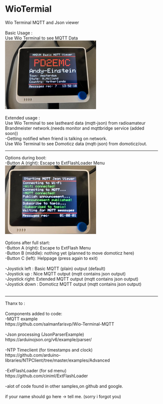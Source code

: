 # WioTermial

Wio Terminal MQTT and Json viewer<br>
<br>
Basic Usage : <br>
Use Wio Terminal to see MQTT Data <br>
<img src="pictures/basic.jpeg" width="300">
<br><br>
Extended usage :<br>
Use Wio Terminal to see lastheard data (mqtt-json) from radioamateur Brandmeister network.(needs monitor and mqttbridge service (added soon))<br>
-Getting notified when friend is talking on network.<br>
Use Wio Terminal to see Domoticz data (mqtt-json) from domoticz/out.<br>
<hr>
Options during boot:<br>
-Button A (right):  Escape to ExtFlashLoader Menu<br>
<img src="pictures/start.jpeg" width="300">
<br><br>
Options after full start:<br>
-Button A (right):  Escape to ExtFlash Menu<br>
-Button B (middle): nothing yet (planned to move domoticz here)<br>
-Button C (left):   Helppage (press again to exit)<br>
<br>
-Joystick left : Basic MQTT (plain) output (default)<br>
-Joystick up   : Nice MQTT output (mqtt contains json output)<br>
-Joystick right: Extended MQTT output (mqtt contains json output) <br>
-Joystick down : Domoticz MQTT output (mqtt contains json output)  <br>
<br>


<hr>
Thanx to :<br><br>
Components added to code:<br>
-MQTT example<br>
https://github.com/salmanfarisvp/Wio-Terminal-MQTT<br>
<br>
-Json processing (JsonParserExample)<br>
https://arduinojson.org/v6/example/parser/<br>
<br>
-NTP Timeclient (for timestamps and clock)<br>
https://github.com/arduino-libraries/NTPClient/tree/master/examples/Advanced<br>
<br>
-ExtFlashLoader (for sd menu)<br>
https://github.com/ciniml/ExtFlashLoader<br>
<br>
-alot of code found in other samples,on github and google.<br>
<br>
if your name should go here -> tell me. (sorry i forgot you)
